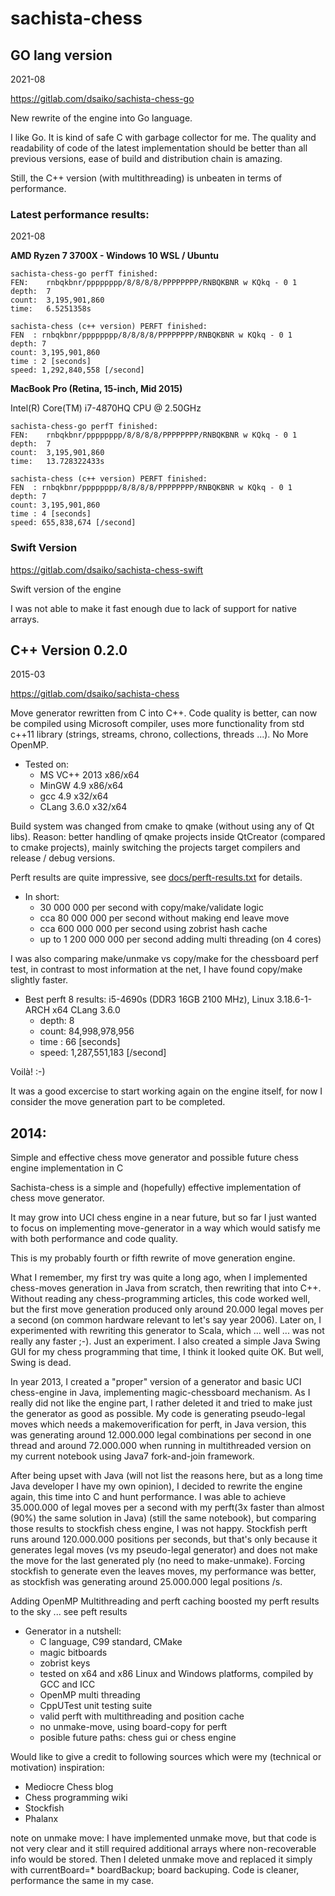 # sachista-chess

## GO lang version

2021-08

https://gitlab.com/dsaiko/sachista-chess-go

New rewrite of the engine into Go language.

I like Go. It is kind of safe C with garbage collector for me. The quality and readability of code of the latest
implementation should be better than all previous versions, ease of build and distribution chain is amazing.

Still, the C++ version (with multithreading) is unbeaten in terms of performance.

### Latest performance results:

2021-08

**AMD Ryzen 7 3700X - Windows 10 WSL / Ubuntu**

    sachista-chess-go perfT finished:
    FEN:    rnbqkbnr/pppppppp/8/8/8/8/PPPPPPPP/RNBQKBNR w KQkq - 0 1
    depth:  7
    count:  3,195,901,860
    time:   6.5251358s

    sachista-chess (c++ version) PERFT finished:
    FEN  : rnbqkbnr/pppppppp/8/8/8/8/PPPPPPPP/RNBQKBNR w KQkq - 0 1
    depth: 7
    count: 3,195,901,860
    time : 2 [seconds]
    speed: 1,292,840,558 [/second]

**MacBook Pro (Retina, 15-inch, Mid 2015)**

Intel(R) Core(TM) i7-4870HQ CPU @ 2.50GHz

    sachista-chess-go perfT finished:
    FEN:    rnbqkbnr/pppppppp/8/8/8/8/PPPPPPPP/RNBQKBNR w KQkq - 0 1
    depth:  7
    count:  3,195,901,860
    time:   13.728322433s

    sachista-chess (c++ version) PERFT finished:
    FEN  : rnbqkbnr/pppppppp/8/8/8/8/PPPPPPPP/RNBQKBNR w KQkq - 0 1
    depth: 7
    count: 3,195,901,860
    time : 4 [seconds]
    speed: 655,838,674 [/second]

### Swift Version

https://gitlab.com/dsaiko/sachista-chess-swift

Swift version of the engine

I was not able to make it fast enough due to lack of support for native arrays.

## C++ Version 0.2.0

2015-03

https://gitlab.com/dsaiko/sachista-chess

Move generator rewritten from C into C++. Code quality is better, can now be compiled using Microsoft compiler, uses
more functionality from std c++11 library (strings, streams, chrono, collections, threads ...). No More OpenMP.

* Tested on:
  * MS VC++ 2013 x86/x64
  * MinGW 4.9 x86/x64
  * gcc 4.9 x32/x64
  * CLang 3.6.0 x32/x64

Build system was changed from cmake to qmake (without using any of Qt libs). Reason: better handling of qmake projects
inside QtCreator (compared to cmake projects), mainly switching the projects target compilers and release / debug
versions.

Perft results are quite impressive,
see [docs/perft-results.txt](https://gitlab.com/dsaiko/sachista-chess/blob/master/docs/perft-results.txt) for details.

* In short:
  * 30 000 000 per second with copy/make/validate logic
  * cca 80 000 000 per second without making end leave move
  * cca 600 000 000 per second using zobrist hash cache
  * up to 1 200 000 000 per second adding multi threading (on 4 cores)

I was also comparing make/unmake vs copy/make for the chessboard perf test, in contrast to most information at the net,
I have found copy/make slightly faster.

* Best perft 8 results: i5-4690s (DDR3 16GB 2100 MHz), Linux 3.18.6-1-ARCH x64 CLang 3.6.0
  * depth: 8
  * count: 84,998,978,956
  * time : 66 [seconds]
  * speed: 1,287,551,183 [/second]

Voilà! :-)

It was a good excercise to start working again on the engine itself, for now I consider the move generation part to be
completed.

## 2014:

Simple and effective chess move generator and possible future chess engine implementation in C

Sachista-chess is a simple and (hopefully) effective implementation of chess move generator.

It may grow into UCI chess engine in a near future, but so far I just wanted to focus on implementing move-generator in
a way which would satisfy me with both performance and code quality.

This is my probably fourth or fifth rewrite of move generation engine.

What I remember, my first try was quite a long ago, when I implemented chess-moves generation in Java from scratch, then
rewriting that into C++. Without reading any chess-programming articles, this code worked well, but the first move
generation produced only around 20.000 legal moves per a second
(on common hardware relevant to let's say year 2006). Later on, I experimented with rewriting this generator to Scala,
which ... well ... was not really any faster ;-). Just an experiment. I also created a simple Java Swing GUI for my
chess programming that time, I think it looked quite OK. But well, Swing is dead.

In year 2013, I created a "proper" version of a generator and basic UCI chess-engine in Java, implementing
magic-chessboard mechanism. As I really did not like the engine part, I rather deleted it and tried to make just the
generator as good as possible. My code is generating pseudo-legal moves which needs a makemoverification for perft, in
Java version, this was generating around 12.000.000 legal combinations per second in one thread and around 72.000.000
when running in multithreaded version on my current notebook using Java7 fork-and-join framework.

After being upset with Java (will not list the reasons here, but as a long time Java developer I have my own opinion), I
decided to rewrite the engine again, this time into C and hunt performance. I was able to achieve 35.000.000 of legal
moves per a second with my perft(3x faster than almost (90%) the same solution in Java) (still the same notebook), but
comparing those results to stockfish chess engine, I was not happy. Stockfish perft runs around 120.000.000 positions
per seconds, but that's only because it generates legal moves
(vs my pseudo-legal generator) and does not make the move for the last generated ply (no need to make-unmake). Forcing
stockfish to generate even the leaves moves, my performance was better, as stockfish was generating around 25.000.000
legal positions /s.

Adding OpenMP Multithreading and perft caching boosted my perft results to the sky ... see peft results

* Generator in a nutshell:
  * C language, C99 standard, CMake
  * magic bitboards
  * zobrist keys
  * tested on x64 and x86 Linux and Windows platforms, compiled by GCC and ICC
  * OpenMP multi threading
  * CppUTest unit testing suite
  * valid perft with multithreading and position cache
  * no unmake-move, using board-copy for perft
  * posible future paths: chess gui or chess engine

Would like to give a credit to following sources which were my (technical or motivation) inspiration:

* Mediocre Chess blog
* Chess programming wiki
* Stockfish
* Phalanx

note on unmake move: I have implemented unmake move, but that code is not very clear and it still required additional
arrays where non-recoverable info would be stored. Then I deleted unmake move and replaced it simply with currentBoard=*
boardBackup; board backuping. Code is cleaner, performance the same in my case.
